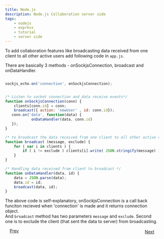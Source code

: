 ```yaml
---
title: Node.js
description: Node.js Collaboration server side
tags:
    - nodejs
    - express
    - tutorial
    - server side
---
```


To add collaboration features like broadcasting data received from one client to all other active users add following code in `app.js`.

There are basically 3 methods - onSockjsConnection, broadcast and onDataHandler.

```javascript

sockjs_echo.on('connection', onSockjsConnection);


/* Listen to socket connection and data receive events*/
function onSockjsConnection(conn) {
	clients[conn.id] = conn;
	broadcast({ action: 'newUser' , id: conn.id});
   conn.on('data', function(data) {
			onDataHandler(data, conn.id)
   });
}

/* to broadcast the data received from one client to all other active clients*/
function broadcast (message, exclude) {
	for ( var i in clients ) {
		if ( i != exclude ) clients[i].write( JSON.stringify(message) );
	}
}

/* Handling data received from client to broadcast */
function onDataHandler(data, id) {
	data = JSON.parse(data);
	data.id = id;
	broadcast(data, id);
}

```
The above code is self-explanatory, onSockjsConnection is a call back funciton recieved when 'connection' is made and it returns connection object.<br>
And `broadcast` method has two parameters `message` and `exclude`. Second one is to exclude the client (that sent the data to server) from broadcasting. 
<p><a class="button-plain" style="padding: 3px 15px;" href="/frameworks/nodejs/nodejs-tutorial/step04-nodejs-creatingbasic-view.html">Prev</a>  <a class="button-plain" style="padding: 3px 15px; float: right;" href="/frameworks/nodejs/nodejs-tutorial/step06-collaboration-client-side.html">Next</a></p>
